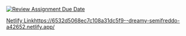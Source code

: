 [![Review Assignment Due Date](https://classroom.github.com/assets/deadline-readme-button-24ddc0f5d75046c5622901739e7c5dd533143b0c8e959d652212380cedb1ea36.svg)](https://classroom.github.com/a/7eSU6VR-)


[Netlify Link](https://6532d5068ec7c108a31dc5f9--dreamy-semifreddo-a42652.netlify.app/)https://6532d5068ec7c108a31dc5f9--dreamy-semifreddo-a42652.netlify.app/
